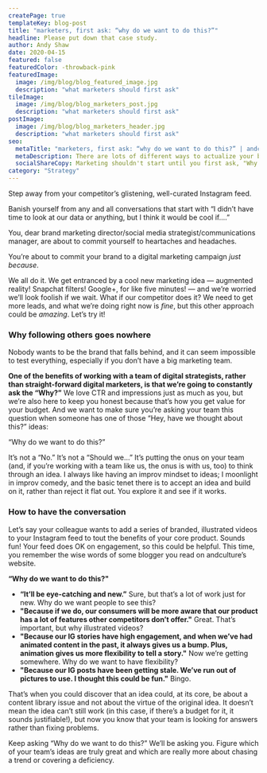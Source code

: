 ```yaml
---
createPage: true
templateKey: blog-post
title: "marketers, first ask: “why do we want to do this?”"
headline: Please put down that case study.
author: Andy Shaw
date: 2020-04-15
featured: false
featuredColor: -throwback-pink
featuredImage:
  image: /img/blog/blog_featured_image.jpg
  description: "what marketers should first ask"
tileImage:
  image: /img/blog/blog_marketers_post.jpg
  description: "what marketers should first ask"
postImage:
  image: /img/blog/blog_marketers_header.jpg
  description: "what marketers should first ask"
seo:
  metaTitle: "marketers, first ask: “why do we want to do this?” | andculture"
  metaDescription: There are lots of different ways to actualize your big ideas when it comes to marketing. A gut check is always important.
  socialShareCopy: Marketing shouldn't start until you first ask, "Why do we want to do this?"
category: "Strategy"
---
```

Step away from your competitor’s glistening, well-curated Instagram feed.

Banish yourself from any and all conversations that start with “I didn’t have time to look at our data or anything, but I think it would be cool if....”

You, dear brand marketing director/social media strategist/communications manager, are about to commit yourself to heartaches and headaches.

You’re about to commit your brand to a digital marketing campaign *just because*.

We all do it. We get entranced by a cool new marketing idea — augmented reality! Snapchat filters! Google+, for like five minutes! — and we’re worried we’ll look foolish if we wait. What if our competitor does it? We need to get more leads, and what we’re doing right now is *fine*, but this other approach could be *amazing*. Let’s try it!

### Why following others goes nowhere
Nobody wants to be the brand that falls behind, and it can seem impossible to test everything, especially if you don’t have a big marketing team.

**One of the benefits of working with a team of digital strategists, rather than straight-forward digital marketers, is that we’re going to constantly ask the “Why?”** We love CTR and impressions just as much as you, but we’re also here to keep you honest because that’s how you get value for your budget. And we want to make sure you’re asking your team this question when someone has one of those “Hey, have we thought about this?” ideas:

“Why do we want to do this?”

It’s not a “No.” It’s not a “Should we…” It’s putting the onus on your team (and, if you’re working with a team like us, the onus is with us, too) to think through an idea. I always like having an improv mindset to ideas; I moonlight in improv comedy, and the basic tenet there is to accept an idea and build on it, rather than reject it flat out. You explore it and see if it works.

### How to have the conversation
Let’s say your colleague wants to add a series of branded, illustrated videos to your Instagram feed to tout the benefits of your core product. Sounds fun! Your feed does OK on engagement, so this could be helpful. This time, you remember the wise words of some blogger you read on andculture’s website.

**“Why do we want to do this?"**

* **“It’ll be eye-catching and new.”** Sure, but that’s a lot of work just for new. Why do we want people to see this?
* **"Because if we do, our consumers will be more aware that our product has a lot of features other competitors don’t offer."** Great. That’s important, but why illustrated videos?
* **"Because our IG stories have high engagement, and when we’ve had animated content in the past, it always gives us a bump. Plus, animation gives us more flexibility to tell a story."** Now we’re getting somewhere. Why do we want to have flexibility?
* **"Because our IG posts have been getting stale. We’ve run out of pictures to use. I thought this could be fun."** Bingo.

That’s when you could discover that an idea could, at its core, be about a content library issue and not about the virtue of the original idea. It doesn’t mean the idea can’t still work (in this case, if there’s a budget for it, it sounds justifiable!), but now you know that your team is looking for answers rather than fixing problems.

Keep asking “Why do we want to do this?” We’ll be asking you. Figure which of your team’s ideas are truly great and which are really more about chasing a trend or covering a deficiency.
